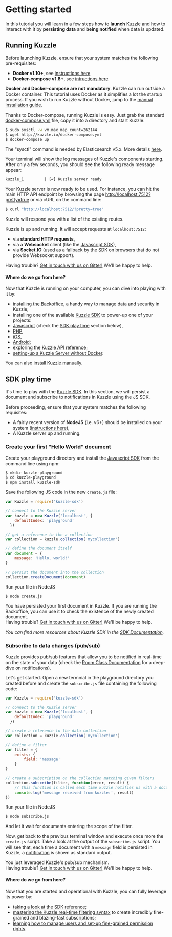 # Getting started

In this tutorial you will learn in a few steps how to **launch** Kuzzle and how to interact with it by **persisting data** and **being notified** when data is updated.

## Running Kuzzle

Before launching Kuzzle, ensure that your system matches the following pre-requisites:

- **Docker v1.10+**, see [instructions here](https://docs.docker.com/engine/installation/)
- **Docker-compose v1.8+**, see [intructions here](https://docs.docker.com/compose/install/)

<aside class="notice">
<b>Docker and Docker-compose are not mandatory</b>. Kuzzle can run outside a Docker container. This tutorial uses Docker as it simplifies a lot the startup process. If you wish to run Kuzzle without Docker, jump to the <a href="#manual-install">manual installation guide</a>.
</aside>

Thanks to Docker-compose, running Kuzzle is easy. Just grab the standard [docker-compose.yml](http://kuzzle.io/docker-compose.yml) file, copy it into a directory and start Kuzzle:

```bash
$ sudo sysctl -w vm.max_map_count=262144
$ wget http://kuzzle.io/docker-compose.yml
$ docker-compose up
```

<aside class="notice">
The "sysctl" command is needed by Elasticsearch v5.x. More details <a href="https://www.elastic.co/guide/en/elasticsearch/reference/5.x/vm-max-map-count.html">here</a>.
</aside>

Your terminal will show the log messages of Kuzzle's components starting. After only a few seconds, you should see the following ready message appear:

```
kuzzle_1         | [✔] Kuzzle server ready
```

Your Kuzzle server is now ready to be used. For instance, you can hit the main HTTP API endpoint by browsing the page <a href="http://localhost:7512?pretty=true">http://localhost:7512?pretty=true</a> or via cURL on the command line:

```bash
$ curl "http://localhost:7512/?pretty=true"
```

Kuzzle will respond you with a list of the existing routes.

<aside class="success">
Kuzzle is up and running. It will accept requests at <code>localhost:7512</code>:
<ul>
  <li>via <strong>standard HTTP requests,</strong></li>
  <li>via a <strong>Websocket</strong> client (like the <a href="https://github.com/kuzzleio/sdk-javascript">Javascript SDK</a>),</li>
  <li>via <strong>Socket.IO</strong> (used as a fallback by the SDK on browsers that do not provide Websocket support).</li>
</ul>
</aside>

<aside class="notice">
Having trouble? <a href="https://gitter.im/kuzzleio/kuzzle">Get in touch with us on Gitter!</a> We'll be happy to help.
</aside>

#### Where do we go from here?
Now that Kuzzle is running on your computer, you can dive into playing with it by:

* <a href="#running-kuzzle-backoffice">installing the Backoffice</a>, a handy way to manage data and security in Kuzzle;
* installing one of the available <a href="/sdk-reference/">Kuzzle SDK</a> to power-up one of your projects:
 * <a href="https://github.com/kuzzleio/sdk-javascript">Javascript</a> (check the <a href="#sdk-play-time">SDK play time</a> section below),
 * <a href="https://github.com/kuzzleio/sdk-php">PHP</a>,
 * <a href="https://github.com/kuzzleio/sdk-ios">iOS</a>,
 * <a href="https://github.com/kuzzleio/sdk-android">Android</a>;
* exploring the <a href="/api-reference/">Kuzzle API reference</a>;
* <a href="#manual-install">setting-up a Kuzzle Server without Docker</a>.

<aside class="notice">
You can also <a href="#installing-kuzzle-manually-on-linux">install Kuzzle manually</a>.
</aside>

## SDK play time

It's time to play with the [Kuzzle SDK](/sdk-reference). In this section, we will persist a document and subscribe to notifications in Kuzzle using the JS SDK.

Before proceeding, ensure that your system matches the following requisites:

* A fairly recent version of **NodeJS** (i.e. v6+) should be installed on your system (<a href="https://nodejs.org/en/download/">instructions here</a>),
* A Kuzzle server up and running.

### Create your first "Hello World" document

Create your playground directory and install the [Javascript SDK](/sdk-reference) from the command line using npm:

```bash
$ mkdir kuzzle-playground
$ cd kuzzle-playground
$ npm install kuzzle-sdk
```

Save the following JS code in the new `create.js` file:

```javascript
var Kuzzle = require('kuzzle-sdk')

// connect to the Kuzzle server
var kuzzle = new Kuzzle('localhost', {
    defaultIndex: 'playground'
  })

// get a reference to the a collection
var collection = kuzzle.collection('mycollection')

// define the document itself
var document = {
    message: 'Hello, world!'
}

// persist the document into the collection
collection.createDocument(document)
```

Run your file in NodeJS

```bash
$ node create.js
```

<aside class="success">
You have persisted your first document in Kuzzle. If you are running the Backoffice, you can use it to check the existence of the newly created document.
</aside>

<aside class="notice">
Having trouble? <a href="https://gitter.im/kuzzleio/kuzzle-bo">Get in touch with us on Gitter!</a> We'll be happy to help.
</aside>

_You can find more resources about Kuzzle SDK in the [SDK Documentation](/sdk-reference)._

### Subscribe to data changes (pub/sub)

Kuzzle provides pub/sub features that allow you to be notified in real-time on the state of your data (check the <a href="/sdk-reference/#room">Room Class Documentation</a> for a deep-dive on notifications).

Let's get started. Open a new termnial in the playground directory you created before and create the `subscribe.js` file containing the following code:

```javascript
var Kuzzle = require('kuzzle-sdk')

// connect to the Kuzzle server
var kuzzle = new Kuzzle('localhost', {
    defaultIndex: 'playground'
  })

// create a reference to the data collection
var collection = kuzzle.collection('mycollection')

// define a filter
var filter = {
    exists: {
        field: 'message'
    }
}

// create a subscription on the collection matching given filters
collection.subscribe(filter, function(error, result) {
    // this function is called each time kuzzle notifies us with a document matching our filters
    console.log('message received from kuzzle:', result)
})
```

Run your file in NodeJS

```bash
$ node subscribe.js
```

And let it wait for documents entering the scope of the filter.

Now, get back to the previous terminal window and execute once more the `create.js` script. Take a look at the output of the `subscribe.js` script. You will see that, each time a document with a `message` field is persisted in Kuzzle, a [notification](#realtime-notifications) is shown as standard output.

<aside class="success">
You just leveraged Kuzzle's pub/sub mechanism.
</aside>

<aside class="notice">
Having trouble? <a href="https://gitter.im/kuzzleio/kuzzle-bo">Get in touch with us on Gitter!</a> We'll be happy to help.
</aside>

#### Where do we go from here?
Now that you are started and operational with Kuzzle, you can fully leverage its power by:

* <a href="/sdk-reference">taking a look at the SDK reference</a>;
* <a href="/real-time-filters">mastering the Kuzzle real-time filtering syntax</a> to create incredibly fine-grained and blazing-fast subscriptions;
* <a href="/guide/#security">learning how to manage users and set-up fine-grained permission rights</a>.
